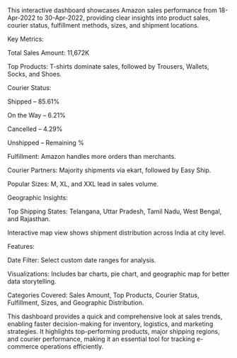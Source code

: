 This interactive dashboard showcases Amazon sales performance from 18-Apr-2022 to 30-Apr-2022, providing clear insights into product sales, courier status, fulfillment methods, sizes, and shipment locations.

Key Metrics:

Total Sales Amount: 11,672K

Top Products: T-shirts dominate sales, followed by Trousers, Wallets, Socks, and Shoes.

Courier Status:

Shipped – 85.61%

On the Way – 6.21%

Cancelled – 4.29%

Unshipped – Remaining %

Fulfillment: Amazon handles more orders than merchants.

Courier Partners: Majority shipments via ekart, followed by Easy Ship.

Popular Sizes: M, XL, and XXL lead in sales volume.

Geographic Insights:

Top Shipping States: Telangana, Uttar Pradesh, Tamil Nadu, West Bengal, and Rajasthan.

Interactive map view shows shipment distribution across India at city level.

Features:

Date Filter: Select custom date ranges for analysis.

Visualizations: Includes bar charts, pie chart, and geographic map for better data storytelling.

Categories Covered: Sales Amount, Top Products, Courier Status, Fulfillment, Sizes, and Geographic Distribution.

This dashboard provides a quick and comprehensive look at sales trends, enabling faster decision-making for inventory, logistics, and marketing strategies. It highlights top-performing products, major shipping regions, and courier performance, making it an essential tool for tracking e-commerce operations efficiently.
